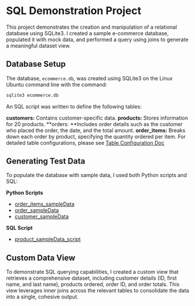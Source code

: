 # SQL Demonstration Project

This project demonstrates the creation and manipulation of a relational database using SQLite3. I created a sample e-commerce database, populated it with mock data, and performed a query using joins to generate a meaningful dataset view.

## Database Setup

The database, `ecommerce.db`, was created using SQLite3 on the Linux Ubuntu command line with the command:

```bash
sqlite3 ecommerce.db
```
An SQL script was written to define the following tables:

**customers:** Contains customer-specific data.
**products:** Stores information for 20 products.
**orders: **Includes order details such as the customer who placed the order, the date, and the total amount.
**order_items:** Breaks down each order by product, specifying the quantity ordered per item.
For detailed table configurations, please see [Table Configuration Doc](<Table_configuration.md>)

## Generating Test Data
To populate the database with sample data, I used both Python scripts and SQL:

**Python Scripts**
  - [order_items_sampleData](<order_items_sampleData.py>)
  - [order_sampleData](<orders_sampleData.py>)
  - [customer_sampleData](<customers_sampleData_script.py>)

**SQL Script**
  - [product_sampleData_script](<product_sampleData_script.sql>)
    
## Custom Data View
To demonstrate SQL querying capabilities, I created a custom view that retrieves a comprehensive dataset, including customer details (ID, first name, and last name), products ordered, order ID, and order totals. This view leverages inner joins across the relevant tables to consolidate the data into a single, cohesive output.
